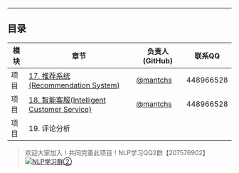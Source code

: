 ------



## 目录

| 模块 | 章节                                                         | 负责人(GitHub)                          | 联系QQ    |
| ---- | ------------------------------------------------------------ | --------------------------------------- | --------- |
| 项目 | [17. 推荐系统(Recommendation System)](https://github.com/NLP-LOVE/ML-NLP/tree/master/Project/17.%20Recommendation%20System) | [@mantchs](https://github.com/NLP-LOVE) | 448966528 |
| 项目 | [18. 智能客服(Intelligent Customer Service)](https://github.com/NLP-LOVE/ML-NLP/tree/master/Project/18.%20Intelligent%20Customer%20Service) | [@mantchs](https://github.com/NLP-LOVE) | 448966528 |
| 项目 | 19. 评论分析                                                 |                                         |           |


> 欢迎大家加入！共同完善此项目！NLP学习QQ2群【207576902】<a target="_blank" href="http://shang.qq.com/wpa/qunwpa?idkey=1defd70810d9e67ca6ab3a30e1425a8a358139315a186dd2192d82a4c0ca1ce9"><img border="0" src="http://pub.idqqimg.com/wpa/images/group.png" alt="NLP学习群②" title="NLP学习群②"></a>
